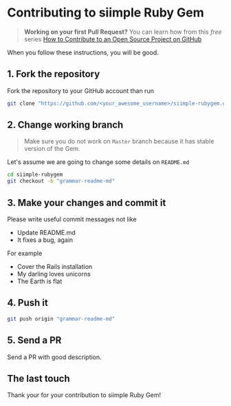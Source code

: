 # Contributing to siimple Ruby Gem

> **Working on your first Pull Request?** You can learn how from this *free* series [How to Contribute to an Open Source Project on GitHub](https://egghead.io/series/how-to-contribute-to-an-open-source-project-on-github)

When you follow these instructions, you will be good.

## 1\. Fork the repository

Fork the repository to your GitHub account than run

```bash
git clone "https://github.com/<your_awesome_username>/siimple-rubygem.git"
```

## 2\. Change working branch

> Make sure you do not work on `Master` branch because it has stable version of the Gem.

Let's assume we are going to change some details on `README.md`

```bash
cd siimple-rubygem
git checkout -b "grammar-readme-md"
```

## 3\. Make your changes and commit it

Please write useful commit messages not like

* Update README.md
* It fixes a bug, again

For example

* Cover the Rails installation
* My darling loves unicorns
* The Earth is flat

## 4\. Push it

```bash
git push origin "grammar-readme-md"
```

## 5\. Send a PR

Send a PR with good description.

## The last touch

Thank your for your contribution to siimple Ruby Gem!
